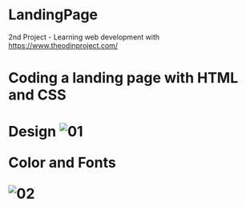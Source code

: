 # LandingPage
2nd Project - Learning web development with https://www.theodinproject.com/

<h1>Coding a landing page with HTML and CSS<h1>

Design
![01](https://user-images.githubusercontent.com/122730242/212753396-d39a189f-ff95-452c-80b6-5b524e71aace.png)

Color and Fonts

![02](https://user-images.githubusercontent.com/122730242/212753458-d55b45fb-4137-4ac6-b2b9-799662ea26d0.png)
